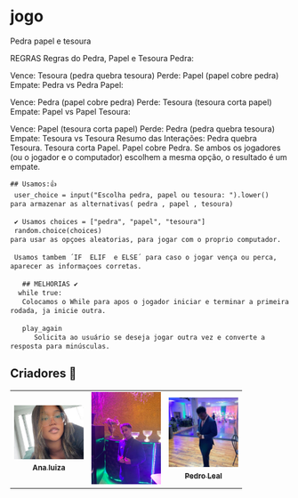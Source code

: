 # jogo
Pedra papel e tesoura

REGRAS 
Regras do Pedra, Papel e Tesoura
Pedra:

Vence: Tesoura (pedra quebra tesoura)
Perde: Papel (papel cobre pedra)
Empate: Pedra vs Pedra
Papel:

Vence: Pedra (papel cobre pedra)
Perde: Tesoura (tesoura corta papel)
Empate: Papel vs Papel
Tesoura:

Vence: Papel (tesoura corta papel)
Perde: Pedra (pedra quebra tesoura)
Empate: Tesoura vs Tesoura
Resumo das Interações:
Pedra quebra Tesoura.
Tesoura corta Papel.
Papel cobre Pedra.
Se ambos os jogadores (ou o jogador e o computador) escolhem a mesma opção, o resultado é um empate.

    ## Usamos:👍
     user_choice = input("Escolha pedra, papel ou tesoura: ").lower()
    para armazenar as alternativas( pedra , papel , tesoura)
    
     ✔️ Usamos choices = ["pedra", "papel", "tesoura"]
     random.choice(choices)
    para usar as opçoes aleatorias, para jogar com o proprio computador.
    
     Usamos tambem ´IF  ELIF  e ELSE´ para caso o jogar vença ou perca, aparecer as informaçoes corretas.
     
       ## MELHORIAS ✔️
      while true:
       Colocamos o While para apos o jogador iniciar e terminar a primeira rodada, ja inicie outra.
       
       play_again 
          Solicita ao usuário se deseja jogar outra vez e converte a resposta para minúsculas.

## Criadores 🤝

<table>
  <tr>
    <td align="center">
      <a href="https://github.com/analuizamoreira">
        <img src="https://github.com/pedrolealp7/jogo/blob/main/ana.png?raw=true" width="125px;" alt="Foto do Ana Luiza no Github"/><br>
        <sub>
          <b style="font-size: 13px;">Ana luiza</b>
        </sub>
      </a>
    </td>
    <td align="center">
      <a href="https://github.com/jv1903">
        <img src="https://github.com/pedrolealp7/jogo/blob/main/joao.png?raw=true" width="125px;" alt="Foto do João Vitor no Github"/><br>
        <sub>
          <b style="font-size: 13px;"João Vitor</b>
        </sub>
      </a>
    </td>
    <td align="center">
      <a href="https://github.com/pedrolealp7">
        <img src="https://github.com/pedrolealp7/jogo/blob/main/pedro.png?raw=true" width="125px;" alt="Foto do Pedro Leal no Github"/><br>
        <sub>
          <b style="font-size: 13px;">Pedro Leal</b>
        </sub>
      </a>
    </td>
  </tr>
</table>


          

